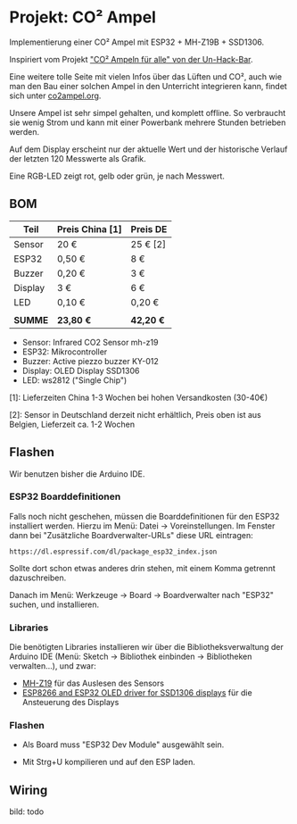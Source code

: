 # Projekt: CO² Ampel

Implementierung einer CO² Ampel mit ESP32 + MH-Z19B + SSD1306.

Inspiriert vom Projekt ["CO² Ampeln für alle" von der Un-Hack-Bar](https://www.un-hack-bar.de/2020/10/25/co2-ampeln-fuer-alle/).

Eine weitere tolle Seite mit vielen Infos über das Lüften und CO², auch wie man den Bau einer solchen Ampel in den Unterricht integrieren kann, findet sich unter [co2ampel.org](https://co2ampel.org).

Unsere Ampel ist sehr simpel gehalten, und komplett offline. So verbraucht sie wenig Strom und kann mit einer Powerbank mehrere Stunden betrieben werden.

Auf dem Display erscheint nur der aktuelle Wert und der historische Verlauf der letzten 120 Messwerte als Grafik.

Eine RGB-LED zeigt rot, gelb oder grün, je nach Messwert.

## BOM


| Teil      | Preis China [1] | Preis DE    |
| --------- | ----------- | ----------- |
| Sensor    | 20 €        | 25 € [2]   |
| ESP32     | 0,50 €      | 8 €         |
| Buzzer    | 0,20 €      | 3 €         |
| Display   | 3 €         | 6 €         |
| LED       | 0,10 €      | 0,20 €      |
|           |             |             |
| **SUMME** | **23,80 €** | **42,20 €** |


* Sensor: Infrared CO2 Sensor	mh-z19
* ESP32: Mikrocontroller
* Buzzer: Active piezzo buzzer KY-012
* Display: OLED Display SSD1306	
* LED: ws2812 ("Single Chip")


[1]: Lieferzeiten China 1-3 Wochen bei hohen Versandkosten (30-40€)

[2]: Sensor in Deutschland derzeit nicht erhältlich, Preis oben ist aus Belgien, Lieferzeit ca. 1-2 Wochen


## Flashen

Wir benutzen bisher die Arduino IDE. 

### ESP32 Boarddefinitionen

Falls noch nicht geschehen, müssen die Boarddefinitionen für den ESP32 installiert werden. Hierzu im Menü: Datei -> Voreinstellungen. Im Fenster dann bei "Zusätzliche Boardverwalter-URLs" diese URL eintragen:

```
https://dl.espressif.com/dl/package_esp32_index.json
```

Sollte dort schon etwas anderes drin stehen, mit einem Komma getrennt dazuschreiben.

Danach im Menü: Werkzeuge -> Board -> Boardverwalter nach "ESP32" suchen, und installieren.

### Libraries

Die benötigten Libraries installieren wir über die Bibliotheksverwaltung der Arduino IDE (Menü: Sketch -> Bibliothek einbinden -> Bibliotheken verwalten…), und zwar:

* [MH-Z19](https://github.com/crisap94/MHZ19) für das Auslesen des Sensors
* [ESP8266 and ESP32 OLED driver for SSD1306 displays](https://github.com/ThingPulse/esp8266-oled-ssd1306) für die Ansteuerung des Displays

### Flashen

* Als Board muss "ESP32 Dev Module" ausgewählt sein.

* Mit Strg+U kompilieren und auf den ESP laden.




## Wiring

bild: todo

